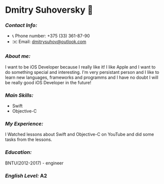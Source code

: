 # Dmitry Suhoversky 🦁

### _Contact Info:_
* 📞 Phone number: +375 (33) 361-87-90
* ✉️ Email: dmitrysuhov@outlook.com

### _About me:_
I want to be iOS Developer because I really like it! I like Apple and I want to do something special and interesting. I'm very persistant person and I like to learn new languages, frameworks and programms and I have no doubt I will be really good iOS Developer in the future!

### _Main Skills:_
* Swift
* Objective-C

### _My Experience:_ 
I Watched lessons about Swift and Objective-C on YouTube and did some tasks from the lessons.

### _Education:_ 
BNTU(2012-2017) - engineer 

### _English Level:_ A2
